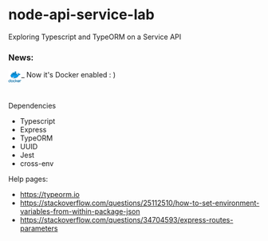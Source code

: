 # node-api-service-lab
Exploring Typescript and TypeORM on a Service API

### News: 

<img align="left" alt="Docker" width="26px" src="https://raw.githubusercontent.com/github/explore/main/topics/docker/docker.png" /> _ Now it's Docker enabled : )

<br />

Dependencies
 - Typescript
 - Express
 - TypeORM
 - UUID
 - Jest
 - cross-env
 

 Help pages:
 - <https://typeorm.io>
 - <https://stackoverflow.com/questions/25112510/how-to-set-environment-variables-from-within-package-json>
 - <https://stackoverflow.com/questions/34704593/express-routes-parameters>